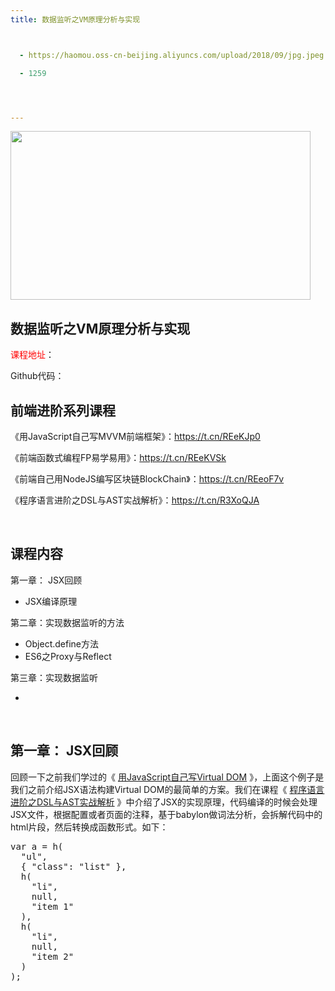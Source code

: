 ```yaml
---
title: 数据监听之VM原理分析与实现



  - https://haomou.oss-cn-beijing.aliyuncs.com/upload/2018/09/jpg.jpeg

  - 1259




---
```

<img loading="lazy" class="alignnone" src="https://haomou.oss-cn-beijing.aliyuncs.com/upload/2018/09/jpg.jpeg?x-oss-process=image/quality,q_10/resize,m_lfit,w_200" data-src="https://haomou.oss-cn-beijing.aliyuncs.com/upload/2018/09/jpg.jpeg?x-oss-process=image/format,webp" alt="" width="480" height="270" />

## 数据监听之VM原理分析与实现

  <span style="color: #ff0000;">课程地址</span>：

  Github代码：

## 前端进阶系列课程

《用JavaScript自己写MVVM前端框架》：<https://t.cn/REeKJp0>

《前端函数式编程FP易学易用》：<https://t.cn/REeKVSk>

《前端自己用NodeJS编写区块链BlockChain》：<https://t.cn/REeoF7v>

《程序语言进阶之DSL与AST实战解析》：<https://t.cn/R3XoQJA>

&nbsp;

## 课程内容

第一章： JSX回顾

* JSX编译原理

第二章：实现数据监听的方法

* Object.define方法
* ES6之Proxy与Reflect

第三章：实现数据监听

*

&nbsp;

## 第一章： JSX回顾

回顾一下之前我们学过的《 [用JavaScript自己写Virtual DOM][1] 》，上面这个例子是我们之前介绍JSX语法构建Virtual DOM的最简单的方案。我们在课程《 [程序语言进阶之DSL与AST实战解析][2] 》中介绍了JSX的实现原理，代码编译的时候会处理JSX文件，根据配置或者页面的注释，基于babylon做词法分析，会拆解代码中的html片段，然后转换成函数形式。如下：

<pre id="consoleLog">var a = h(
  "ul",
  { "class": "list" },
  h(
    "li",
    null,
    "item 1"
  ),
  h(
    "li",
    null,
    "item 2"
  )
);</pre>

 [1]: //fed123.oss-ap-southeast-2.aliyuncs.com/hanshushibianchengyuvirtualdom/
 [2]: //fed123.oss-ap-southeast-2.aliyuncs.com/chengxuyuyanjinjiezhidslyuastshizhanjiexi/
